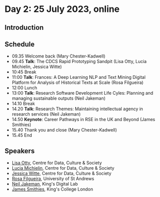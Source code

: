 # Day 2: 25 July 2023, online

## Introduction

## Schedule

- 09.35 Welcome back (Mary Chester-Kadwell)
- 09.45 **Talk**: The CDCS Rapid Prototyping Sandpit (Lisa Otty, Lucia Michielin, Jessica Witte)
- 10:45 Break
- 11:00 **Talk**: Frances: A Deep Learning NLP and Text Mining Digital Platform for Analysis of Historical Texts at Scale (Rosa Filgueira)
- 12:00 Lunch
- 13:00 **Talk**: Research Software Development Life Cyles: Planning and managing sustainable outputs (Neil Jakeman)
- 14.10 Break
- 14.20 **Talk**: Research Themes: Maintaining intellectual agency in research services (Neil Jakeman)
- 14.50 **Keynote**: Career Pathways in RSE in the UK and Beyond (James Smithies)
- 15.40 Thank you and close (Mary Chester-Kadwell)
- 15.45 End

## Speakers

- [Lisa Otty](https://www.ed.ac.uk/profile/dr-lisa-otty), Centre for Data, Culture & Society
- [Lucia Michielin](https://www.ed.ac.uk/profile/dr-lucia-michielin), Centre for Data, Culture & Society
- [Jessica Witte](https://www.research.ed.ac.uk/en/persons/jessica-witte), Centre for Data, Culture & Society
- [Rosa Filgueira](https://risweb.st-andrews.ac.uk/portal/en/persons/rosa-filgueira(17359710-bd0c-4dbe-b7f1-b6ea81601008).html), University of St Andrews
- [Neil Jakeman](https://kdl.kcl.ac.uk/who-we-are/neil-jakeman/), King's Digital Lab
- [James Smithies](https://www.kcl.ac.uk/people/james-smithies), King's College London